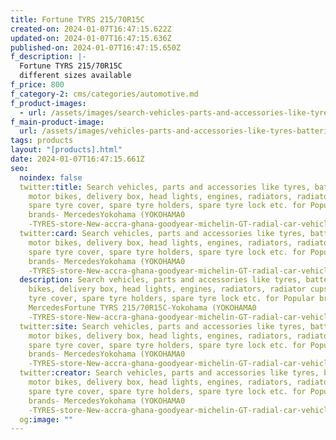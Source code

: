 ```yaml
---
title: Fortune TYRS 215/70R15C
created-on: 2024-01-07T16:47:15.622Z
updated-on: 2024-01-07T16:47:15.636Z
published-on: 2024-01-07T16:47:15.650Z
f_description: |-
  Fortune TYRS 215/70R15C
  different sizes available
f_price: 800
f_category-2: cms/categories/automotive.md
f_product-images:
  - url: /assets/images/search-vehicles-parts-and-accessories-like-tyres-batteries-motor-bikes-delivery-box-head-lights-engines-radiators-radiator-cups-spare-tyre-cover-spare-tyre-holders-spare-tyre-lock-etc.-for-popular-brands-mercedes.jpeg
f_main-product-image:
  url: /assets/images/vehicles-parts-and-accessories-like-tyres-batteries-motor-bikes-delivery-box-head-lights-engines-radiators-radiator-cups-spare-tyre-cover-spare-tyre-holders-spare-tyre-lock-etc.-for-popular-brands-mercedes.jpeg
tags: products
layout: "[products].html"
date: 2024-01-07T16:47:15.661Z
seo:
  noindex: false
  twitter:title: Search vehicles, parts and accessories like tyres, batteries,
    motor bikes, delivery box, head lights, engines, radiators, radiator cups,
    spare tyre cover, spare tyre holders, spare tyre lock etc. for Popular
    brands- MercedesYokohama (YOKOHAMA0
    -TYRES-store-New-accra-ghana-goodyear-michelin-GT-radial-car-vehicle-allighnment-repair.
  twitter:card: Search vehicles, parts and accessories like tyres, batteries,
    motor bikes, delivery box, head lights, engines, radiators, radiator cups,
    spare tyre cover, spare tyre holders, spare tyre lock etc. for Popular
    brands- MercedesYokohama (YOKOHAMA0
    -TYRES-store-New-accra-ghana-goodyear-michelin-GT-radial-car-vehicle-allighnment-repair.
  description: Search vehicles, parts and accessories like tyres, batteries, motor
    bikes, delivery box, head lights, engines, radiators, radiator cups, spare
    tyre cover, spare tyre holders, spare tyre lock etc. for Popular brands-
    MercedesFortune TYRS 215/70R15C-Yokohama (YOKOHAMA0
    -TYRES-store-New-accra-ghana-goodyear-michelin-GT-radial-car-vehicle-allighnment-repair.
  twitter:site: Search vehicles, parts and accessories like tyres, batteries,
    motor bikes, delivery box, head lights, engines, radiators, radiator cups,
    spare tyre cover, spare tyre holders, spare tyre lock etc. for Popular
    brands- MercedesYokohama (YOKOHAMA0
    -TYRES-store-New-accra-ghana-goodyear-michelin-GT-radial-car-vehicle-allighnment-repair.
  twitter:creator: Search vehicles, parts and accessories like tyres, batteries,
    motor bikes, delivery box, head lights, engines, radiators, radiator cups,
    spare tyre cover, spare tyre holders, spare tyre lock etc. for Popular
    brands- MercedesYokohama (YOKOHAMA0
    -TYRES-store-New-accra-ghana-goodyear-michelin-GT-radial-car-vehicle-allighnment-repair.
  og:image: ""
---
```

